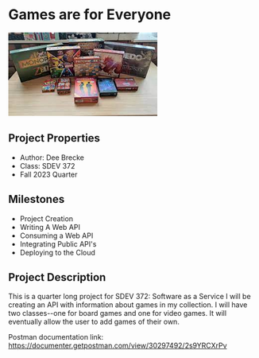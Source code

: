 # Games are for Everyone

![dog](./src/main/resources/static/images/games.jpg)

## Project Properties
- Author: Dee Brecke
- Class: SDEV 372
- Fall 2023 Quarter


## Milestones

- Project Creation
- Writing A Web API
- Consuming a Web API
- Integrating Public API's
- Deploying to the Cloud

## Project Description
This is a quarter long project for SDEV 372: Software as a Service
I will be creating an API with information about games in my collection.
I will have two classes--one for board games and one for video games.
It will eventually allow the user to add games of their own.

Postman documentation link:  https://documenter.getpostman.com/view/30297492/2s9YRCXrPv